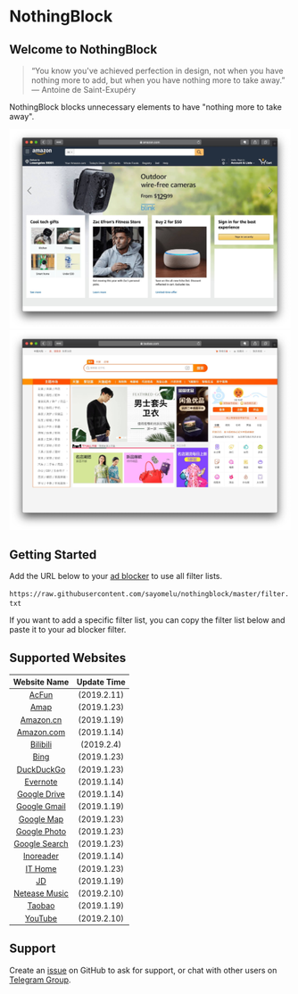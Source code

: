 # NothingBlock

## Welcome to NothingBlock

> “You know you've achieved perfection in design, not when you have nothing more to add, but when you have nothing more to take away.” ― Antoine de Saint-Exupéry

NothingBlock blocks unnecessary elements to have "nothing more to take away".

![NothingBlock on Amazon.com](assets/nothingblock-on-amazon.com.jpg)
![NothingBlock on Taobao](assets/nothingblock-on-taobao.jpg)

## Getting Started

Add the URL below to your [ad blocker](https://bing.com/search?q=ad+blocker) to use all filter lists.

`https://raw.githubusercontent.com/sayomelu/nothingblock/master/filter.txt`

If you want to add a specific filter list, you can copy the filter list below and paste it to your ad blocker filter.

## Supported Websites

| **Website Name** | **Update Time** |
|:---:|:---:|
| [AcFun](filter/acfun.txt) | (2019.2.11) |
| [Amap](filter/amap.txt) | (2019.1.23) |
| [Amazon.cn](filter/amazon.cn.txt) | (2019.1.19) |
| [Amazon.com](filter/amazon.com.txt) | (2019.1.14) |
| [Bilibili](filter/bilibili.txt) | (2019.2.4) |
| [Bing](filter/bing.txt) | (2019.1.23) |
| [DuckDuckGo](filter/duckduckgo.txt) | (2019.1.23) |
| [Evernote](filter/evernote.txt) | (2019.1.14) |
| [Google Drive](filter/google-drive.txt) | (2019.1.14) |
| [Google Gmail](filter/google-gmail.txt) | (2019.1.19) |
| [Google Map](filter/google-map.txt) | (2019.1.23) |
| [Google Photo](filter/google-photo.txt) | (2019.1.23) |
| [Google Search](filter/google-search.txt) | (2019.1.23) |
| [Inoreader](filter/inoreader.txt) | (2019.1.14) |
| [IT Home](filter/it-home.txt) | (2019.1.23) |
| [JD](filter/jd.txt) | (2019.1.19) |
| [Netease Music](filter/netease-music.txt) | (2019.2.10) |
| [Taobao](filter/taobao.txt) | (2019.1.19) |
| [YouTube](filter/youtube.txt) | (2019.2.10) |

## Support

Create an [issue](https://github.com/sayomelu/nothingblock/issues/new) on GitHub to ask for support, or chat with other users on [Telegram Group](https://t.me/nothingblock).